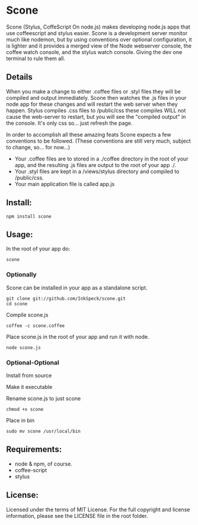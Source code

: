 # Scone

Scone (Stylus, CoffeScript On node.js) makes developing node.js apps 
that use coffeescript and stylus easier. Scone is a development server 
monitor much like nodemon, but by using conventions over optional configuration, it is lighter
and it provides a merged view of the Node webserver console, the coffee watch console, and the stylus watch console. 
Giving the dev one terminal to rule them all.

## Details

When you make a change to either .coffee files or .styl files they will be compiled and output immediately.
Scone then watches the .js files in your node app for these changes and will restart the web server when they happen.
Stylus compiles .css files to /public/css these compiles WILL not cause the web-server to restart, but you will see the "compiled output" in the console.
It's only css so... just refresh the page.

In order to accomplish all these amazing feats Scone expects a few conventions to be followed.
(These conventions are still very much, subject to change, so... for now...)

* Your .coffee files are to stored in a ./coffee directory in the root of your app, and the resulting .js files are output to the root of your app ./.
* Your .styl files are kept in a /views/stylus directory and compiled to /public/css.
* Your main application file is called app.js

## Install:

    npm install scone

## Usage:

In the root of your app do:
 
    scone 

### Optionally

Scone can be installed in your app as a standalone script.

    git clone git://github.com/InkSpeck/scone.git
    cd scone

Compile scone.js
   
    coffee -c scone.coffee
   
Place scone.js in the root of your app and run it with node.

    node scone.js

### Optional-Optional
Install from source

Make it executable

Rename scone.js to just scone

    chmod +x scone

Place in bin
    
    sudo mv scone /usr/local/bin

## Requirements:

* node & npm, of course.
* coffee-script
* stylus

## License:

 Licensed under the terms of MIT License. For the full copyright and license
 information, please see the LICENSE file in the root folder.
